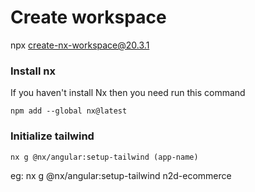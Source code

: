 # Create workspace
npx create-nx-workspace@20.3.1

### Install nx
If you haven't install Nx then you need run this command
```
npm add --global nx@latest
```
### Initialize tailwind
```
nx g @nx/angular:setup-tailwind (app-name) 
```
eg: nx g @nx/angular:setup-tailwind n2d-ecommerce